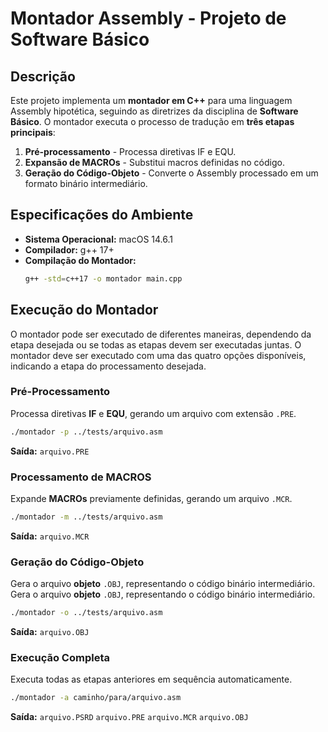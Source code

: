 # Montador Assembly - Projeto de Software Básico

## Descrição
Este projeto implementa um **montador em C++** para uma linguagem Assembly hipotética, seguindo as diretrizes da disciplina de **Software Básico**. O montador executa o processo de tradução em **três etapas principais**:
1. **Pré-processamento** - Processa diretivas IF e EQU.
2. **Expansão de MACROs** - Substitui macros definidas no código.
3. **Geração do Código-Objeto** - Converte o Assembly processado em um formato binário intermediário.

## **Especificações do Ambiente**
- **Sistema Operacional:** macOS 14.6.1
- **Compilador:** g++ 17+
- **Compilação do Montador:**
  ```sh
  g++ -std=c++17 -o montador main.cpp
  ```

## **Execução do Montador**
O montador pode ser executado de diferentes maneiras, dependendo da etapa desejada ou se todas as etapas devem ser executadas juntas.
O montador deve ser executado com uma das quatro opções disponíveis, indicando a etapa do processamento desejada.

### **Pré-Processamento**
Processa diretivas **IF** e **EQU**, gerando um arquivo com extensão `.PRE`.
```sh
./montador -p ../tests/arquivo.asm
```
**Saída:** `arquivo.PRE`

### **Processamento de MACROS**
Expande **MACROs** previamente definidas, gerando um arquivo `.MCR`.
```sh
./montador -m ../tests/arquivo.asm
```
**Saída:** `arquivo.MCR`

### **Geração do Código-Objeto**
Gera o arquivo **objeto** `.OBJ`, representando o código binário intermediário.
Gera o arquivo **objeto** `.OBJ`, representando o código binário intermediário.
```sh
./montador -o ../tests/arquivo.asm
```
**Saída:** `arquivo.OBJ`

### **Execução Completa**
Executa todas as etapas anteriores em sequência automaticamente.
```sh
./montador -a caminho/para/arquivo.asm
```
**Saída:** `arquivo.PSRD` `arquivo.PRE` `arquivo.MCR` `arquivo.OBJ`

